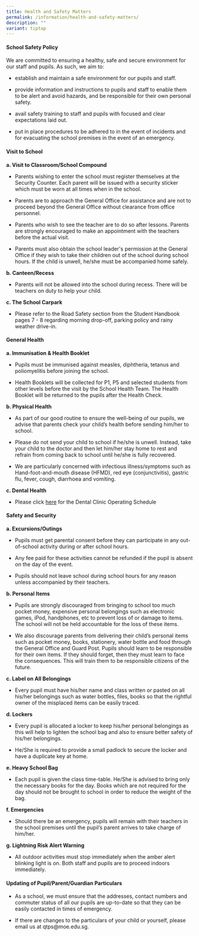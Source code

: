 ```yaml
---
title: Health and Safety Matters
permalink: /information/health-and-safety-matters/
description: ""
variant: tiptap
---
```

<h4><strong>School Safety Policy</strong></h4><p>We are committed to ensuring a healthy, safe and secure environment for our staff and pupils. As such, we aim to:</p><ul data-tight="true" class="tight"><li><p>establish and maintain a safe environment for our pupils and staff.</p></li><li><p>provide information and instructions to pupils and staff to enable them to be alert and avoid hazards, and be responsible for their own personal safety.</p></li><li><p>avail safety training to staff and pupils with focused and clear expectations laid out.</p></li><li><p>put in place procedures to be adhered to in the event of incidents and for evacuating the school premises in the event of an emergency.</p></li></ul><h4><strong>Visit to School</strong></h4><p><strong>a. Visit to Classroom/School Compound</strong></p><ul data-tight="true" class="tight"><li><p>Parents wishing to enter the school must register themselves at the Security Counter. Each parent will be issued&nbsp;with a security sticker which must be worn at all times when in the school.</p></li><li><p>Parents are to approach the General Office for assistance and are not to proceed beyond the General Office without clearance from office personnel.</p></li><li><p>Parents who wish to see the teacher are to do so after lessons. Parents are strongly encouraged to make an appointment&nbsp;with the teachers before the actual visit.</p></li><li><p>Parents must also obtain the school leader's permission at the General Office if they wish to take their children out of the school during school hours. If the child is unwell, he/she must be accompanied home safely.</p></li></ul><p><strong>b. Canteen/Recess</strong></p><ul data-tight="true" class="tight"><li><p>Parents will not be allowed into the school during recess. There will be teachers on duty to help your child.</p></li></ul><p><strong>c. The School Carpark</strong></p><ul data-tight="true" class="tight"><li><p>Please refer to the Road Safety section from the Student Handbook pages 7 - 8 regarding morning drop-off, parking policy and rainy weather drive-in.</p></li></ul><h4><strong>General Health</strong></h4><p><strong>a. Immunisation &amp; Health Booklet</strong></p><ul data-tight="true" class="tight"><li><p>Pupils must be immunised against measles, diphtheria, tetanus and poliomyelitis before joining the school.</p></li><li><p>Health Booklets will be collected for P1, P5 and selected students from other levels before the visit by the School Health Team. The Health Booklet will be returned to the pupils after the Health Check.</p></li></ul><p><strong>b. Physical Health</strong></p><ul data-tight="true" class="tight"><li><p>As part of our good routine to ensure the well-being of our pupils, we advise that parents check your child’s health before sending him/her to school.</p></li><li><p>Please do not send your child to school if he/she is unwell. Instead, take your child to the doctor and then let him/her stay home to rest and refrain from coming back to school until he/she is fully recovered.</p></li><li><p>We are particularly concerned with infectious illness/symptoms such as Hand-foot-and-mouth disease (HFMD), red eye (conjunctivitis), gastric flu, fever, cough, diarrhoea and vomiting.</p></li></ul><p><strong>c. Dental Health</strong></p><ul data-tight="true" class="tight"><li><p>Please click <a href="https://www.queenstownpri.moe.edu.sg/information/facilities-and-services/dental/" rel="noopener noreferrer nofollow" target="_blank">here</a> for the Dental Clinic Operating Schedule</p></li></ul><h4><strong>Safety and Security</strong></h4><p><strong>a. Excursions/Outings</strong></p><ul data-tight="true" class="tight"><li><p>Pupils must get parental consent before they can participate in any out-of-school activity during or after school hours.</p></li><li><p>Any fee paid for these activities cannot be refunded if the pupil is absent on the day of the event.</p></li><li><p>Pupils should not leave school during school hours for any reason unless accompanied by their teachers.</p></li></ul><p><strong>b. Personal Items</strong></p><ul data-tight="true" class="tight"><li><p>Pupils are strongly discouraged from bringing to school too much pocket money, expensive personal belongings such as electronic games, iPod, handphones, etc to prevent loss of or damage to items. The school will not be held accountable for the loss of these items.</p></li><li><p>We also discourage parents from delivering their child’s personal items such as pocket money, books, stationery, water bottle and food through the General Office and Guard Post. Pupils should learn to be responsible for their own items. If they should forget, then they must learn to face the consequences. This will train them to be responsible citizens of the future.</p></li></ul><p><strong>c. Label on All Belongings</strong></p><ul data-tight="true" class="tight"><li><p>Every pupil must have his/her name and class written or pasted on all his/her belongings such as water bottles, files, books so that the rightful owner of the misplaced items can be easily traced.</p></li></ul><p><strong>d. Lockers</strong></p><ul data-tight="true" class="tight"><li><p>Every pupil is allocated a locker to keep his/her personal belongings as this will help to lighten the school bag and also to ensure better safety of his/her belongings.</p></li><li><p>He/She is required to provide a small padlock to secure the locker and have a duplicate key at home.</p></li></ul><p><strong>e. Heavy School Bag</strong></p><ul data-tight="true" class="tight"><li><p>Each pupil is given the class time-table. He/She is advised to bring only the necessary books for the day. Books which are not required for the day should not be brought to school in order to reduce the weight of the bag.</p></li></ul><p><strong>f. Emergencies</strong></p><ul data-tight="true" class="tight"><li><p>Should there be an emergency, pupils will remain with their teachers in the school premises until the pupil’s parent arrives to take charge of him/her.</p></li></ul><p><strong>g. Lightning Risk Alert Warning</strong></p><ul data-tight="true" class="tight"><li><p>All outdoor activities must stop immediately when the amber alert blinking light is on. Both staff and pupils are to proceed indoors immediately.</p></li></ul><h4><strong>Updating of Pupil/Parent/Guardian Particulars</strong></h4><ul data-tight="true" class="tight"><li><p>As a school, we must ensure that the addresses, contact numbers and commuter status of all our pupils are up-to-date so that they can be easily contacted in times of emergency. </p></li><li><p>If there are changes to the particulars of your child or yourself, please email us at qtps@moe.edu.sg.</p></li></ul><p></p>